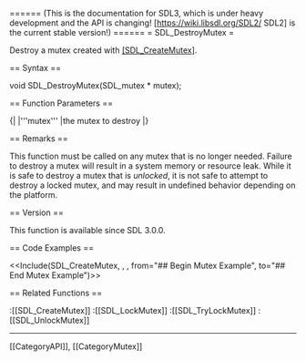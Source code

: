 ====== (This is the documentation for SDL3, which is under heavy development and the API is changing! [https://wiki.libsdl.org/SDL2/ SDL2] is the current stable version!) ======
= SDL_DestroyMutex =

Destroy a mutex created with [[SDL_CreateMutex]]().

== Syntax ==

<syntaxhighlight lang='c'>
void SDL_DestroyMutex(SDL_mutex * mutex);
</syntaxhighlight>

== Function Parameters ==

{|
|'''mutex'''
|the mutex to destroy
|}

== Remarks ==

This function must be called on any mutex that is no longer needed. Failure
to destroy a mutex will result in a system memory or resource leak. While
it is safe to destroy a mutex that is _unlocked_, it is not safe to attempt
to destroy a locked mutex, and may result in undefined behavior depending
on the platform.

== Version ==

This function is available since SDL 3.0.0.

== Code Examples ==

<<Include(SDL_CreateMutex, , , from="## Begin Mutex Example", to="## End Mutex Example")>>

== Related Functions ==

:[[SDL_CreateMutex]]
:[[SDL_LockMutex]]
:[[SDL_TryLockMutex]]
:[[SDL_UnlockMutex]]

----
[[CategoryAPI]], [[CategoryMutex]]



